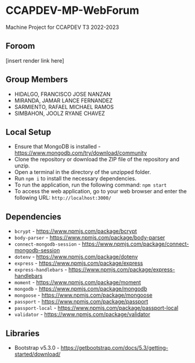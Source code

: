 # CCAPDEV-MP-WebForum
Machine Project for CCAPDEV T3 2022-2023

## Foroom
[insert render link here]

## Group Members
- HIDALGO, FRANCISCO JOSE NANZAN
- MIRANDA, JAMAR LANCE FERNANDEZ
- SARMIENTO, RAFAEL MICHAEL RAMOS
- SIMBAHON, JOOLZ RYANE CHAVEZ

## Local Setup
- Ensure that MongoDB is installed - https://www.mongodb.com/try/download/community
- Clone the repository or download the ZIP file of the repository and unzip.
- Open a terminal in the directory of the unzipped folder.
- Run `npm i` to install the necessary dependencies.
- To run the application, run the following command: `npm start`
- To access the web application, go to your web browser and enter the following URL: `http://localhost:3000/`

## Dependencies
- `bcrypt` - https://www.npmjs.com/package/bcrypt
- `body-parser` - https://www.npmjs.com/package/body-parser
- `connect-mongodb-session` - https://www.npmjs.com/package/connect-mongodb-session
- `dotenv` - https://www.npmjs.com/package/dotenv
- `express` - https://www.npmjs.com/package/express
- `express-handlebars` - https://www.npmjs.com/package/express-handlebars
- `moment` - https://www.npmjs.com/package/moment
- `mongodb` - https://www.npmjs.com/package/mongodb
- `mongoose` - https://www.npmjs.com/package/mongoose
- `passport` - https://www.npmjs.com/package/passport
- `passport-local` - https://www.npmjs.com/package/passport-local
- `validator` - https://www.npmjs.com/package/validator

## Libraries
- Bootstrap v5.3.0 - https://getbootstrap.com/docs/5.3/getting-started/download/
